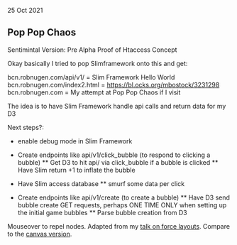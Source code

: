 25 Oct 2021

## Pop Pop Chaos

Sentimintal Version: Pre Alpha Proof of Htaccess Concept

Okay basically I tried to pop Slimframework onto this and get:

bcn.robnugen.com/api/v1/     = Slim Framework Hello World
bcn.robnugen.com/index2.html  = https://bl.ocks.org/mbostock/3231298
bcn.robnugen.com             = My attempt at Pop Pop Chaos if I visit

The idea is to have Slim Framework handle api calls and return data for my D3

Next steps?:

* enable debug mode in Slim Framework

* Create endpoints like api/v1/click_bubble (to respond to clicking a bubble)
** Get D3 to hit api/ via click_bubble if a bubble is clicked
** Have Slim return +1 to inflate the bubble

* Have Slim access database
** smurf some data per click

* Create endpoints like api/v1/create (to create a bubble)
** Have D3 send bubble create GET requests, perhaps ONE TIME ONLY when setting up the initial game bubbles
** Parse bubble creation from D3

Mouseover to repel nodes. Adapted from my [talk on force layouts](http://vimeo.com/29458354). Compare to the [canvas version](/mbostock/3231307).
